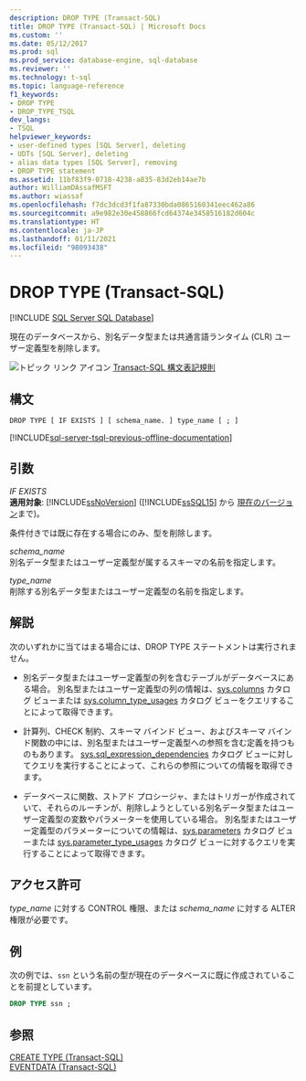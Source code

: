 ```yaml
---
description: DROP TYPE (Transact-SQL)
title: DROP TYPE (Transact-SQL) | Microsoft Docs
ms.custom: ''
ms.date: 05/12/2017
ms.prod: sql
ms.prod_service: database-engine, sql-database
ms.reviewer: ''
ms.technology: t-sql
ms.topic: language-reference
f1_keywords:
- DROP TYPE
- DROP_TYPE_TSQL
dev_langs:
- TSQL
helpviewer_keywords:
- user-defined types [SQL Server], deleting
- UDTs [SQL Server], deleting
- alias data types [SQL Server], removing
- DROP TYPE statement
ms.assetid: 11bf83f9-0718-4238-a835-83d2eb14ae7b
author: WilliamDAssafMSFT
ms.author: wiassaf
ms.openlocfilehash: f7dc3dcd3f1fa87330bda0865160341eec462a86
ms.sourcegitcommit: a9e982e30e458866fcd64374e3458516182d604c
ms.translationtype: HT
ms.contentlocale: ja-JP
ms.lasthandoff: 01/11/2021
ms.locfileid: "98093438"
---
```

# <a name="drop-type-transact-sql"></a>DROP TYPE (Transact-SQL)
[!INCLUDE [SQL Server SQL Database](../../includes/applies-to-version/sql-asdb.md)]

  現在のデータベースから、別名データ型または共通言語ランタイム (CLR) ユーザー定義型を削除します。  
  
 ![トピック リンク アイコン](../../database-engine/configure-windows/media/topic-link.gif "トピック リンク アイコン") [Transact-SQL 構文表記規則](../../t-sql/language-elements/transact-sql-syntax-conventions-transact-sql.md)  
  
## <a name="syntax"></a>構文  
  
```syntaxsql
DROP TYPE [ IF EXISTS ] [ schema_name. ] type_name [ ; ]  
```  
  
[!INCLUDE[sql-server-tsql-previous-offline-documentation](../../includes/sql-server-tsql-previous-offline-documentation.md)]

## <a name="arguments"></a>引数
 *IF EXISTS*  
 **適用対象**: [!INCLUDE[ssNoVersion](../../includes/ssnoversion-md.md)] ([!INCLUDE[ssSQL15](../../includes/sssql15-md.md)] から [現在のバージョン](https://go.microsoft.com/fwlink/p/?LinkId=299658)まで)。  
  
 条件付きでは既に存在する場合にのみ、型を削除します。  
  
 *schema_name*  
 別名データ型またはユーザー定義型が属するスキーマの名前を指定します。  
  
 *type_name*  
 削除する別名データ型またはユーザー定義型の名前を指定します。  
  
## <a name="remarks"></a>解説  
 次のいずれかに当てはまる場合には、DROP TYPE ステートメントは実行されません。  
  
-   別名データ型またはユーザー定義型の列を含むテーブルがデータベースにある場合。 別名型またはユーザー定義型の列の情報は、[sys.columns](../../relational-databases/system-catalog-views/sys-columns-transact-sql.md) カタログ ビューまたは [sys.column_type_usages](../../relational-databases/system-catalog-views/sys-column-type-usages-transact-sql.md) カタログ ビューをクエリすることによって取得できます。  
  
-   計算列、CHECK 制約、スキーマ バインド ビュー、およびスキーマ バインド関数の中には、別名型またはユーザー定義型への参照を含む定義を持つものもあります。 [sys.sql_expression_dependencies](../../relational-databases/system-catalog-views/sys-sql-expression-dependencies-transact-sql.md) カタログ ビューに対してクエリを実行することによって、これらの参照についての情報を取得できます。  
  
-   データベースに関数、ストアド プロシージャ、またはトリガーが作成されていて、それらのルーチンが、削除しようとしている別名データ型またはユーザー定義型の変数やパラメーターを使用している場合。 別名型またはユーザー定義型のパラメーターについての情報は、[sys.parameters](../../relational-databases/system-catalog-views/sys-parameters-transact-sql.md) カタログ ビューまたは [sys.parameter_type_usages](../../relational-databases/system-catalog-views/sys-parameter-type-usages-transact-sql.md) カタログ ビューに対するクエリを実行することによって取得できます。  
  
## <a name="permissions"></a>アクセス許可  
 *type_name* に対する CONTROL 権限、または *schema_name* に対する ALTER 権限が必要です。  
  
## <a name="examples"></a>例  
 次の例では、`ssn` という名前の型が現在のデータベースに既に作成されていることを前提としています。  
  
```sql  
DROP TYPE ssn ;  
```  
  
## <a name="see-also"></a>参照  
 [CREATE TYPE &#40;Transact-SQL&#41;](../../t-sql/statements/create-type-transact-sql.md)   
 [EVENTDATA &#40;Transact-SQL&#41;](../../t-sql/functions/eventdata-transact-sql.md)  
  
  
